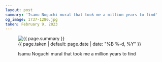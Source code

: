 ```yaml
---
layout: post
summary: 'Isamu Noguchi mural that took me a million years to find'
og_image: 1737-1280.jpg
taken: February 9, 2023
---
```


<figure class="post">
 <img alt="{{ page.summary }}" sizes="(min-width: 700px) 50vw, calc(100vw - 2rem)" src="{{ site.assets_url }}/1737-640.jpg" srcset="{{ site.assets_url }}/1737-320.jpg 320w, {{ site.assets_url }}/1737-640.jpg 640w, {{ site.assets_url }}/1737-960.jpg 960w, {{ site.assets_url }}/1737-1280.jpg 1280w"/>
 <figcaption>
  <time>
   {{ page.taken | default: page.date | date: "%B %-d, %Y" }}
  </time>
  <p>
   Isamu Noguchi mural that took me a million years to find
  </p>
 </figcaption>
</figure>
